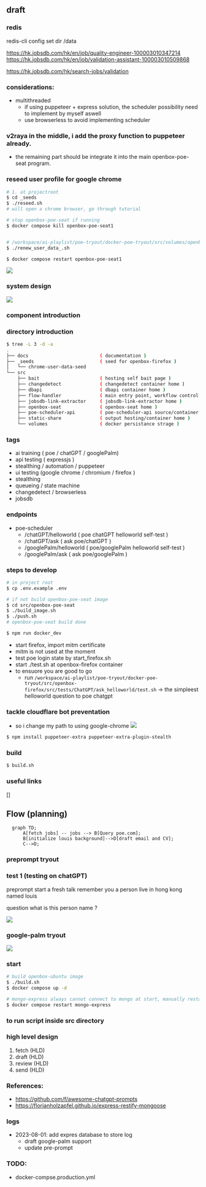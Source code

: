 ## draft


### redis
redis-cli config set dir /data


https://hk.jobsdb.com/hk/en/job/quality-engineer-100003010347214
https://hk.jobsdb.com/hk/en/job/validation-assistant-100003010509868

https://hk.jobsdb.com/hk/search-jobs/validation


### considerations:
  - multithreaded
    - if using puppeteer + express solution, the scheduler possibility need to implement by myself aswell
    - use browserless to avoid implementing scheduler
    


### v2raya in the middle, i add the proxy function to puppeteer already. 
  - the remaining part should be integrate it into the main openbox-poe-seat program.



### reseed user profile for google chrome

```bash
# 1. at projectroot
$ cd _seeds
$ ./reseed.sh
# will open a chrome browser, go through tutorial

# stop openbox-poe-seat if running
$ docker compose kill openbox-poe-seat1


# /workspace/ai-playlist/poe-tryout/docker-poe-tryout/src/volumes/openbox-poe-seat1
$ ./renew_user_data_.sh

$ docker compose restart openbox-poe-seat1

```



![](./docs/graphs/1/graph.png)

### system design
![](./docs/hand_draft.jpg)

### component introduction

### directory introduction

```bash
$ tree -L 3 -d -a
.
├── docs                          ( documentation )
├── _seeds                        ( seed for openbox-firefox )
│   └── chrome-user-data-seed                        
└── src                               
    ├── bait                      ( hosting self bait page )
    ├── changedetect              ( changedetect container home )
    ├── dbapi                     ( dbapi container home )
    ├── flow-handler              ( main entry point, workflow control )
    ├── jobsdb-link-extractor     ( jobsdb-link-extractor home )
    ├── openbox-seat              ( openbox-seat home )
    ├── poe-scheduler-api         ( poe-scheduler-api source/container home )
    ├── static-share              ( output hosting/container home )
    └── volumes                   ( docker persistance strage )
```

### tags
  - ai training ( poe / chatGPT / googlePalm)
  - api testing ( expressjs )
  - stealthing / automation / puppeteer
  - ui testing (google chrome / chromium / firefox )
  - stealthing
  - queueing / state machine
  - changedetect / browserless
  - jobsdb

### endpoints
  - poe-scheduler
    - /chatGPT/helloworld      ( poe chatGPT helloworld self-test )
    - /chatGPT/ask             ( ask poe/chatGPT )
    - /googlePalm/helloworld   ( poe/googlePalm helloworld self-test )
    - /googlePalm/ask          ( ask poe/googlePalm )

### steps to develop
```bash
# in project root
$ cp .env.example .env

# if not build openbox-poe-seat image
$ cd src/openbox-poe-seat
$ ./build_image.sh
$ ./push.sh
# openbox-poe-seat build done

$ npm run docker_dev 
```

  - start firefox, import mitm certificate
  - mitm is not used at the moment
  - test poe login state by start_firefox.sh
  - start ./test.sh at openbox-firefox container
  - to ensuore you are good to go
    - run `/workspace/ai-playlist/poe-tryout/docker-poe-tryout/src/openbox-firefox/src/tests/ChatGPT/ask_helloworld/test.sh` -> the simpleest helloworld question to poe chatgpt

### tackle cloudflare bot preventation 
  - so i change my path to using google-chrome
![](./docs/tackle_cloudflare.png)

```bash
$ npm install puppeteer-extra puppeteer-extra-plugin-stealth
```

### build

```bash
$ build.sh

```


### useful links

[]

## Flow (planning)

```mermaid
  graph TD;
      A[fetch jobs] -- jobs --> B[Query poe.com];
      B[initialize louis background]-->D[draft email and CV];
      C-->D;
```


### preprompt tryout

### test 1 (testing on chatGPT)
preprompt
start a fresh talk
remember you a person live in hong kong named louis

question
what is this person name ?

![](./docs/test_preprompt.gif)

### google-palm tryout
![](./docs/google-palm.gif)

### start

```bash
# build openbox-ubuntu image
$ ./build.sh
$ docker compose up -d

# mongo-express always cannot connect to mongo at start, manually restart
$ docker compose restart mongo-express
```

### to run script inside src directory


### high level design
  1. fetch (HLD)
  1. draft (HLD)
  1. review (HLD)
  1. send (HLD)


### References:
  - https://github.com/f/awesome-chatgpt-prompts
  - https://florianholzapfel.github.io/express-restify-mongoose


### logs
  - 2023-08-01: add expres database to store log
    - draft google-palm support
    - update pre-prompt


### TODO:
  - docker-compse.production.yml